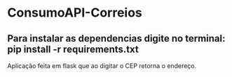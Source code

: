 # ConsumoAPI-Correios
## Para instalar as dependencias digite no terminal: pip install -r requirements.txt
Aplicação  feita em flask que ao digitar o CEP retorna o endereço.
